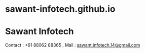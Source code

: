 # sawant-infotech.github.io
# Sawant Infotech
Contact : +91 88062 88365 , 
Mail : sawant.infotech.14@gmail.com

